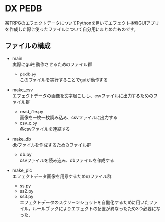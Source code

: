 # DX PEDB
某TRPGのエフェクトデータについてPythonを用いてエフェクト検索GUIアプリを作成した際に使ったファイルについて自分用にまとめたものです。  
## ファイルの構成
- main  
実際にguiを動作させるためのファイル群
  - pedb.py  
このファイルを実行することでguiが動作する

- make_csv  
エフェクトデータの画像を文字起こしし、csvファイルに出力するためのファイル群
  - read_file.py  
画像を一枚一枚読み込み、csvファイルに出力する
  - csv_c.py  
各csvファイルを連結する

- make_db  
dbファイルを作成するためのファイル群
  - db.py  
csvファイルを読み込み、dbファイルを作成する

- make_pic  
エフェクトデータ画像を用意するためのファイル群
  - ss.py  
  - ss2.py  
  - ss3.py  
エフェクトデータのスクリーンショットを自働化するために用いたファイル。ルールブックによりエフェクトの配置が異なったため3つ必要になった、